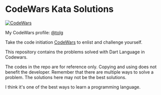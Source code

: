 # CodeWars Kata Solutions 

[![CodeWars](https://www.codewars.com/users/tolg/badges/large)](https://www.codewars.com/users/tolg "My Honor Badge")


My CodeWars profile: [@tolg](https://www.codewars.com/users/tolg)

Take the code initiation [CodeWars](http://codewars.com/r/8-QhcQ) to enlist and challenge yourself.

This repository contains the problems solved with Dart Language in Codewars.

The codes in the repo are for reference only. Copying and using does not benefit the developer. Remember that there are multiple ways to solve a problem. The solutions here may not be the best solutions.

I think it's one of the best ways to learn a programming language.
